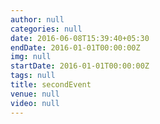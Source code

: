 ```yaml
---
author: null
categories: null
date: 2016-06-08T15:39:40+05:30
endDate: 2016-01-01T00:00:00Z
img: null
startDate: 2016-01-01T00:00:00Z
tags: null
title: secondEvent
venue: null
video: null
---
```


